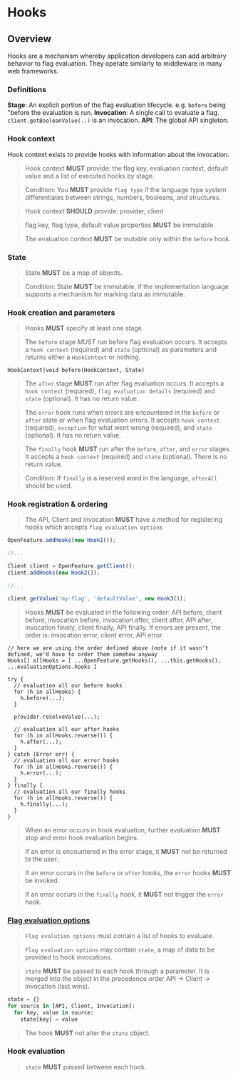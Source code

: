 # Hooks

## Overview

Hooks are a mechanism whereby application developers can add arbitrary behavior
to flag evaluation. They operate similarly to middleware in many web frameworks.

### Definitions

**Stage**: An explicit portion of the flag evaluation lifecycle. e.g. `before` being "before the evaluation is run.
**Invocation**: A single call to evaluate a flag. `client.getBooleanValue(..)` is an invocation.
**API**: The global API singleton.

### Hook context

Hook context exists to provide hooks with information about the invocation.

> Hook context **MUST** provide: the flag key, evaluation context, default value and a list of  executed hooks by stage.

> Condition: You **MUST** provide `flag type` if the language type system differentiates between strings, numbers, booleans, and structures.

> Hook context **SHOULD** provide: provider, client

> flag key, flag type, default value properties **MUST** be immutable.

> The evaluation context **MUST** be mutable only within the `before` hook.

### State

> State **MUST** be a map of objects.

> Condition: State **MUST** be immutable, if the implementation language supports a mechanism for marking data as immutable.

### Hook creation and parameters

> Hooks **MUST** specify at least one stage.

> The `before` stage *MUST* run before flag evaluation occurs. It accepts a `hook context` (required) and `state` (optional) as parameters and returns either a `HookContext` or nothing.

```
HookContext|void before(HookContext, State)
```

> The `after` stage **MUST** run after flag evaluation occurs. It accepts a `hook context` (required), `flag evaluation details` (required) and `state` (optional). It has no return value.

> The `error` hook runs when errors are encountered in the `before` or `after` state or when flag evaluation errors. It accepts `hook context` (required), `exception` for what went wrong (required), and `state` (optional). It has no return value.

> The `finally` hook **MUST** run after the `before`, `after`, and `error` stages. It accepts a `hook context` (required) and `state` (optional). There is no return value.

> Condition: If `finally` is a reserved word in the language, `afterAll` should be used.

### Hook registration & ordering

> The API, Client and invocation **MUST** have a method for registering hooks which accepts `flag evaluation options`

```js
OpenFeature.addHooks(new Hook1());

//...

Client client = OpenFeature.getClient();
client.addHooks(new Hook2());

//...

client.getValue('my-flag', 'defaultValue', new Hook3());
```

> Hooks **MUST** be evaluated in the following order: API before, client before, invocation before, invocation after, client after, API after, invocation finally, client finally, API finally. If errors are present, the order is: invocation error, client error, API error.

```
// here we are using the order defined above (note if it wasn't defined, we'd have to order them somehow anyway
Hooks[] allHooks = [ ...OpenFeature.getHooks(), ...this.getHooks(), ...evaluationOptions.hooks ]

try {
  // evaluation all our before hooks
  for (h in allHooks) {
    h.before(...);
  }

  provider.resolveValue(...);

  // evaluation all our after hooks
  for (h in allHooks.reverse()) {
    h.after(...);
  }
} catch (Error err) {
  // evaluation all our error hooks
  for (h in allHooks.reverse()) {
    h.error(...);
  }
} finally {
  // evaluation all our finally hooks
  for (h in allHooks.reverse()) {
    h.finally(...);
  }
}
```

> When an error occurs in hook evaluation, further evaluation **MUST** stop and error hook evaluation begins.

> If an error is encountered in the error stage, it **MUST** not be returned to the user.

> If an error occurs in the `before` or `after` hooks, the `error` hooks **MUST** be invoked.

> If an error occurs in the `finally` hook, it **MUST** not trigger the `error` hook.

### [Flag evaluation options](../types.md#evaluation-options)

> `Flag evalution options` must contain a list of hooks to evaluate.

> `Flag evaluation options` may contain `state`, a map of data to be provided to hook invocations.

> `state` **MUST** be passed to each hook through a parameter. It is merged into the object in the precedence order API -> Client -> Invocation (last wins).

```python
state = {}
for source in [API, Client, Invocation]:
  for key, value in source:
    state[key] = value
```

> The hook **MUST** not alter the `state` object.

### Hook evaluation

> `state` **MUST** passed between each hook.
